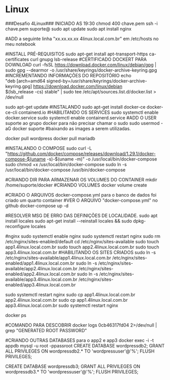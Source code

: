 # Linux
###Desafio 4Linux###
INICIADO AS 19:30
chmod 400 chave.pem 
ssh -i chave.pem suporte@<IP>
sudo apt update
sudo apt install nginx

#ADD a seguinte linha "xx.xx.xx.xx	4linux.local.com.br" em /etc/hosts no meu notebook

#INSTALL PRÉ-REQUISITOS
 sudo apt-get install apt-transport-https ca-certificates curl gnupg lsb-release
#CERTIFICADO DOCKERT PARA DOWNLOAD
 curl -fsSL https://download.docker.com/linux/debian/gpg | sudo gpg --dearmor -o /usr/share/keyrings/docker-archive-keyring.gpg
 #INCREMENTANDO INFORMAÇÕES DO REPOSITÓRIO
 echo \
  "deb [arch=amd64 signed-by=/usr/share/keyrings/docker-archive-keyring.gpg] https://download.docker.com/linux/debian \
  $(lsb_release -cs) stable" | sudo tee /etc/apt/sources.list.d/docker.list > /dev/null

sudo apt-get update
#INSTALANDO
sudo apt-get install docker-ce docker-ce-cli containerd.io
#HABILITANDO OS SERVICES
sudo systemctl enable docker.service
sudo systemctl enable containerd.service
#ADD O USER suporte ao grupo docker para não precisar chamar o sudo
sudo usermod -aG docker suporte
#baixando as images a serem utilizadas.

docker pull wordpress
docker pull mariadb

#INSTALANDO O COMPOSE
sudo curl -L "https://github.com/docker/compose/releases/download/1.29.1/docker-compose-$(uname -s)-$(uname -m)" -o /usr/local/bin/docker-compose
sudo chmod +x /usr/local/bin/docker-compose
sudo ln -s /usr/local/bin/docker-compose /usr/bin/docker-compose

#CRIANDO DIR PARA ARMAZENAR OS VOLUMES DO CONTAINER 
mkdir /home/suporte/docker
#CRIANDO VOLUMES
docker volume create 


#CRIADO O ARQUIVOS docker-compose.yml para o banco de dados foi criado um quarto container #VER O ARQUIVO "docker-compose.yml" no github
docker-compose up -d

#RESOLVER MSG DE ERRO DAS DEFINIÇÕES DE LOCALIDADE. 
sudo apt install locales
sudo apt-get install --reinstall locales && sudo dpkg-reconfigure locales

#nginx
sudo systemctl enable nginx
sudo systemctl restart nginx
sudo rm /etc/nginx/sites-enabled/default 
cd /etc/nginx/sites-available
sudo touch app1.4linux.local.com.br
sudo touch app2.4linux.local.com.br
sudo touch app3.4linux.local.com.br
#HABILITANDO OS SITES CRIADOS
sudo ln -s /etc/nginx/sites-available/app1.4linux.local.com.br /etc/nginx/sites-enabled/app1.4linux.local.com.br
sudo ln -s /etc/nginx/sites-available/app2.4linux.local.com.br /etc/nginx/sites-enabled/app2.4linux.local.com.br
sudo ln -s /etc/nginx/sites-available/app3.4linux.local.com.br /etc/nginx/sites-enabled/app3.4linux.local.com.br

sudo systemctl restart nginx
sudo cp app1.4linux.local.com.br app2.4linux.local.com.br 
sudo cp app1.4linux.local.com.br app3.4linux.local.com.br 
sudo systemctl restart nginx

docker ps

#COMANDO PARA DESCOBRIR 
docker logs 0cb46317fd04 2>/dev/null | grep "GENERATED ROOT PASSWORD"


#CRIANDO OUTRAS DATABASES para o app2 e app3
docker exec -i -t appdb mysql -u root -ppassroot
CREATE DATABASE wordpressdb2;
GRANT ALL PRIVILEGES ON wordpressdb2.* TO 'wordpressuser'@'%';
FLUSH PRIVILEGES;

CREATE DATABASE wordpressdb3;
GRANT ALL PRIVILEGES ON wordpressdb3.* TO 'wordpressuser'@'%';
FLUSH PRIVILEGES;







